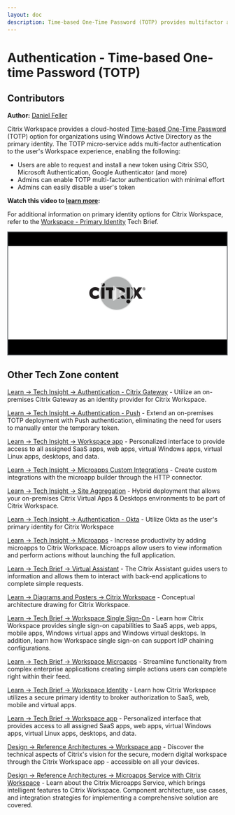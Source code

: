 ```yaml
---
layout: doc
description: Time-based One-Time Password (TOTP) provides multifactor authentication to the user's Workspace experience.
---
```

# Authentication - Time-based One-time Password (TOTP)

## Contributors

**Author:** [Daniel Feller](https://twitter.com/djfeller)

Citrix Workspace provides a cloud-hosted [Time-based One-Time Password](/en-us/tech-zone/learn/tech-briefs/workspace-identity.html#active-directory-with-totp) (TOTP) option for organizations using Windows Active Directory as the primary identity. The TOTP micro-service adds multi-factor authentication to the user's Workspace experience, enabling the following:

-  Users are able to request and install a new token using Citrix SSO, Microsoft Authentication, Google Authenticator (and more)
-  Admins can enable TOTP multi-factor authentication with minimal effort
-  Admins can easily disable a user's token

**Watch this video to [learn more](https://www.youtube.com/watch?v=R8xwG_k2v78):**

For additional information on primary identity options for Citrix Workspace, refer to the [Workspace - Primary Identity](/en-us/tech-zone/learn/tech-briefs/workspace-identity.html) Tech Brief.

[![TOTP Tech Insight](/en-us/tech-zone/learn/media/shared_video-placeholder.png)](https://www.youtube.com/watch?v=R8xwG_k2v78)

## Other Tech Zone content

[Learn -> Tech Insight -> Authentication - Citrix Gateway](/en-us/tech-zone/learn/tech-insights/gateway-idp.html) - Utilize an on-premises Citrix Gateway as an identity provider for Citrix Workspace.

[Learn -> Tech Insight -> Authentication - Push](/en-us/tech-zone/learn/tech-insights/authentication-push.html) - Extend an on-premises TOTP deployment with Push authentication, eliminating the need for users to manually enter the temporary token.

[Learn -> Tech Insight -> Workspace app](/en-us/tech-zone/learn/tech-insights/workspace-app.html) - Personalized interface to provide access to all assigned SaaS apps, web apps, virtual Windows apps, virtual Linux apps, desktops, and data.

[Learn -> Tech Insight -> Microapps Custom Integrations](/en-us/tech-zone/learn/tech-insights/microapps-custom-integrations.html) - Create custom integrations with the microapp builder through the HTTP connector.

[Learn -> Tech Insight -> Site Aggregation](/en-us/tech-zone/learn/tech-insights/site-aggregation.html) - Hybrid deployment that allows your on-premises Citrix Virtual Apps & Desktops environments to be part of Citrix Workspace.

[Learn -> Tech Insight -> Authentication - Okta](/en-us/tech-zone/learn/tech-insights/okta.html) - Utilize Okta as the user's primary identity for Citrix Workspace

[Learn -> Tech Insight -> Microapps](/en-us/tech-zone/learn/tech-insights/microapps.html) - Increase productivity by adding microapps to Citrix Workspace. Microapps allow users to view information and perform actions without launching the full application.

[Learn -> Tech Brief -> Virtual Assistant](/en-us/tech-zone/learn/tech-briefs/virtual-assistant.html) - The Citrix Assistant guides users to information and allows them to interact with back-end applications to complete simple requests.

[Learn -> Diagrams and Posters -> Citrix Workspace](/en-us/tech-zone/learn/diagrams-posters/workspace.html) - Conceptual architecture drawing for Citrix Workspace.

[Learn -> Tech Brief -> Workspace Single Sign-On](/en-us/tech-zone/learn/tech-briefs/workspace-sso.html) - Learn how Citrix Workspace provides single sign-on capabilities to SaaS apps, web apps, mobile apps, Windows virtual apps and Windows virtual desktops. In addition, learn how Workspace single sign-on can support IdP chaining configurations.

[Learn -> Tech Brief -> Workspace Microapps](/en-us/tech-zone/learn/tech-briefs/workspace-microapps.html) - Streamline functionality from complex enterprise applications creating simple actions users can complete right within their feed.

[Learn -> Tech Brief -> Workspace Identity](/en-us/tech-zone/learn/tech-briefs/workspace-identity.html) - Learn how Citrix Workspace utilizes a secure primary identity to broker authorization to SaaS, web, mobile and virtual apps.

[Learn -> Tech Brief -> Workspace app](/en-us/tech-zone/learn/tech-briefs/workspace-app.html) - Personalized interface that provides access to all assigned SaaS apps, web apps, virtual Windows apps, virtual Linux apps, desktops, and data.

[Design -> Reference Architectures -> Workspace app](/en-us/tech-zone/design/reference-architectures/workspace-app.html) - Discover the technical aspects of Citrix's vision for the secure, modern digital workspace through the Citrix Workspace app - accessible on all your devices.

[Design -> Reference Architectures -> Microapps Service with Citrix Workspace](/en-us/tech-zone/design/reference-architectures/workspace-intelligence.html) - Learn about the Citrix Microapps Service, which brings intelligent features to Citrix Workspace. Component architecture, use cases, and integration strategies for implementing a comprehensive solution are covered.
